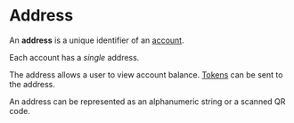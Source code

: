 # Address

An **address** is a unique identifier of an [account](/blockchain/account.md).

Each account has a _single_ address.

The address allows a user to view account balance. [Tokens](/blockchain/token.md) can be sent to the address.

An address can be represented as an alphanumeric string or a scanned QR code.

